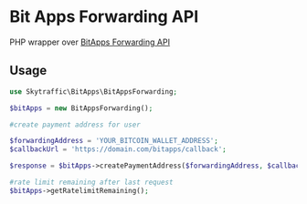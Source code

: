 # Bit Apps Forwarding API

PHP wrapper over [BitApps Forwarding API](https://developer.bitaps.com/forwarding)

## Usage
```php
use Skytraffic\BitApps\BitAppsForwarding;

$bitApps = new BitAppsForwarding();

#create payment address for user

$forwardingAddress = 'YOUR_BITCOIN_WALLET_ADDRESS';
$callbackUrl = 'https://domain.com/bitapps/callback';

$response = $bitApps->createPaymentAddress($forwardingAddress, $callbackUrl);

#rate limit remaining after last request
$bitApps->getRatelimitRemaining();

```